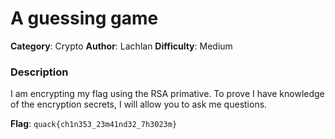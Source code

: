 # A guessing game
**Category**: Crypto
**Author**: Lachlan
**Difficulty**: Medium

### Description
I am encrypting my flag using the RSA primative. To prove I have knowledge of the encryption secrets, I will allow you to ask me questions.

**Flag**: `quack{ch1n353_23m41nd32_7h3023m}`
